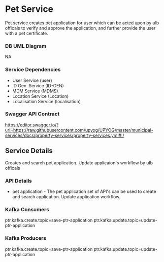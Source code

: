 # Pet Service

Pet service creates pet application for user which can be acted upon by ulb officals to verify and approve the application, and further provide the user with a pet certificate.
### DB UML Diagram

NA

### Service Dependencies

- User Service (user)
- ID Gen. Service (ID-GEN)
- MDM Service (MDMS)
- Location Service (Location)
- Localisation Service (localisation)

### Swagger API Contract

https://editor.swagger.io/?url=https://raw.githubusercontent.com/upyog/UPYOG/master/municipal-services/docs/property-services/property-services.yml#!/

## Service Details

Creates and search pet application. Update applicaion's workflow by ulb officals

### API Details

- pet application - The pet application set of API's can be used to create and search application. Update application workflow.

### Kafka Consumers

ptr.kafka.create.topic=save-ptr-application
ptr.kafka.update.topic=update-ptr-application

### Kafka Producers

ptr.kafka.create.topic=save-ptr-application
ptr.kafka.update.topic=update-ptr-application
